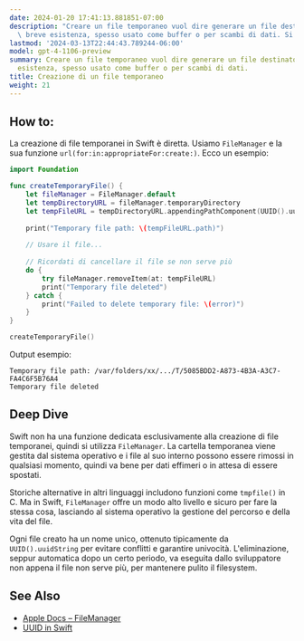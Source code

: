 ```yaml
---
date: 2024-01-20 17:41:13.881851-07:00
description: "Creare un file temporaneo vuol dire generare un file destinato a una\
  \ breve esistenza, spesso usato come buffer o per scambi di dati. Si fa per gestire\u2026"
lastmod: '2024-03-13T22:44:43.789244-06:00'
model: gpt-4-1106-preview
summary: Creare un file temporaneo vuol dire generare un file destinato a una breve
  esistenza, spesso usato come buffer o per scambi di dati.
title: Creazione di un file temporaneo
weight: 21
---
```


## How to:
La creazione di file temporanei in Swift è diretta. Usiamo `FileManager` e la sua funzione `url(for:in:appropriateFor:create:)`. Ecco un esempio:

```Swift
import Foundation

func createTemporaryFile() {
    let fileManager = FileManager.default
    let tempDirectoryURL = fileManager.temporaryDirectory
    let tempFileURL = tempDirectoryURL.appendingPathComponent(UUID().uuidString)
    
    print("Temporary file path: \(tempFileURL.path)")
    
    // Usare il file...
    
    // Ricordati di cancellare il file se non serve più
    do {
        try fileManager.removeItem(at: tempFileURL)
        print("Temporary file deleted")
    } catch {
        print("Failed to delete temporary file: \(error)")
    }
}

createTemporaryFile()
```

Output esempio:
```
Temporary file path: /var/folders/xx/.../T/5085BDD2-A873-4B3A-A3C7-FA4C6F5B76A4
Temporary file deleted
```

## Deep Dive
Swift non ha una funzione dedicata esclusivamente alla creazione di file temporanei, quindi si utilizza `FileManager`. La cartella temporanea viene gestita dal sistema operativo e i file al suo interno possono essere rimossi in qualsiasi momento, quindi va bene per dati effimeri o in attesa di essere spostati.

Storiche alternative in altri linguaggi includono funzioni come `tmpfile()` in C. Ma in Swift, `FileManager` offre un modo alto livello e sicuro per fare la stessa cosa, lasciando al sistema operativo la gestione del percorso e della vita del file.

Ogni file creato ha un nome unico, ottenuto tipicamente da `UUID().uuidString` per evitare conflitti e garantire univocità. L'eliminazione, seppur automatica dopo un certo periodo, va eseguita dallo sviluppatore non appena il file non serve più, per mantenere pulito il filesystem.

## See Also
- [Apple Docs – FileManager](https://developer.apple.com/documentation/foundation/filemanager)
- [UUID in Swift](https://developer.apple.com/documentation/foundation/uuid)
